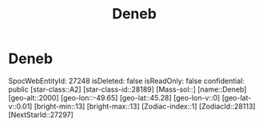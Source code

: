 ﻿---
title: "Deneb"
location: [45.28,-49.65,2000]
type: Station
tags:
- astro/Star

---

# Deneb

SpocWebEntityId: 27248
isDeleted: false
isReadOnly: false
confidential: public
[star-class::A2]
[star-class-id::28189]
[Mass-sol::]
[name::Deneb]
[geo-alt::2000]
[geo-lon::-49.65]
[geo-lat::45.28]
[geo-lon-v::0]
[geo-lat-v::0.01]
[bright-min::13]
[bright-max::13]
[Zodiac-index::1]
[ZodiacId::28113]
[NextStarId::27297]

